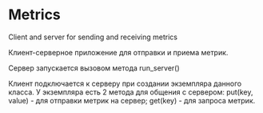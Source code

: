 # Metrics
Client and server for sending and receiving metrics

Клиент-серверное приложение для отправки и приема метрик.

Сервер запускается вызовом метода run_server()

Клиент подключается к серверу при создании экземпляра данного класса. У экземпляра есть 2 метода для общения с сервером: 
put(key, value) - для отправки метрик на сервер;
get(key) - для запроса метрик.
